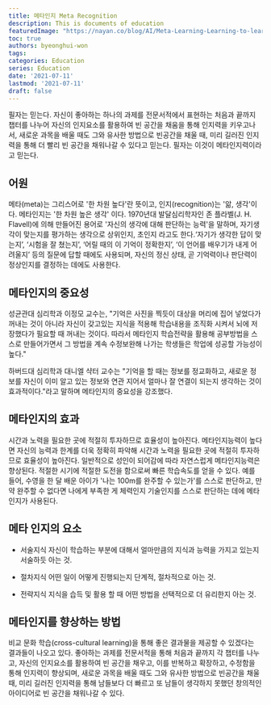 ```yaml
---
title: 메타인지 Meta Recognition
description: This is documents of education
featuredImage: "https://nayan.co/blog/AI/Meta-Learning-Learning-to-learn-fast/meta-learning.png"
toc: true
authors: byeonghui-won
tags:
categories: Education
series: Education
date: '2021-07-11'
lastmod: '2021-07-11'
draft: false
---
```


필자는 믿는다. 자신이 좋아하는 하나의 과제를 전문서적에서 표현하는 처음과 끝까지 챕터를 나누어 자신의 인지요소를 활용하여 빈 공간을 채움을 통해 인지력을 키우고나서, 새로운 과목을 배울 때도 그와 유사한 방법으로 빈공간을 채울 때, 미리 길러진 인지력을 통해 더 빨리 빈 공간을 채워나갈 수 있다고 믿는다. 필자는 이것이 메타인지력이라고 믿는다.

## 어원

메타(meta)는 그리스어로 '한 차원 높다'란 뜻이고, 인지(recognition)는 '앎, 생각'이다. 메타인지는 '한 차원 높은 생각' 이다. 1970년대 발달심리학자인 존 플라벨(J. H. Flavell)에 의해 만들어진 용어로 '자신의 생각에 대해 판단하는 능력'을 말하며, 자기생각이 맞는지를 평가하는 생각으로 상위인지, 초인지 라고도 한다.‘자기가 생각한 답이 맞는지’, ‘시험을 잘 쳤는지’, ‘어릴 때의 이 기억이 정확한지’, ‘이 언어를 배우기가 내게 어려울지’ 등의 질문에 답할 때에도 사용되며, 자신의 정신 상태, 곧 기억력이나 판단력이 정상인지를 결정하는 데에도 사용한다. 

## 메타인지의 중요성

성균관대 심리학과 이정모 교수는, "기억은 사진을 찍듯이 대상을 머리에 집어 넣었다가 꺼내는 것이 아니라 자신이 갖고있는 지식을 적용해 학습내용을 조직화 시켜서 뇌에 저장했다가 필요할 때 꺼내는 것이다. 따라서 메타인지 학습전략을 활용해 공부방법을 스스로 만들어가면서 그 방법을 계속 수정보완해 나가는 학생들은 학업에 성공할 가능성이 높다." 

하버드대 심리학과 대니엘 샥터 교수는 "기억을 할 때는 정보를 정교화하고, 새로운 정보를 자신이 이미 알고 있는 정보와 연관 지어서 얼마나 잘 연결이 되는지 생각하는 것이 효과적이다."라고 말하며 메타인지의 중요성을 강조했다. 

## 메타인지의 효과

시간과 노력을 필요한 곳에 적절히 투자하므로 효율성이 높아진다. 메타인지능력이 높다면 자신의 능력과 한계를 더욱 정확히 파악해 시간과 노력을 필요한 곳에 적절히 투자하므로 효율성이 높아진다. 일반적으로 성인이 되어감에 따라 자연스럽게 메타인지능력은 향상된다. 적절한 시기에 적절한 도전을 함으로써 빠른 학습속도를 얻을 수 있다. 예를 들어, 수영을 한 달 배운 아이가 '나는 100m를 완주할 수 있는가'를 스스로 판단하고, 만약 완주할 수 없다면 나에게 부족한 게 체력인지 기술인지를 스스로 판단하는 데에 메타인지가 사용된다. 

## 메타 인지의 요소

+ 서술지식 자신이 학습하는 부분에 대해서 얼마만큼의 지식과 능력을 가지고 있는지 서술하듯 아는 것. 

+ 절차지식 어떤 일이 어떻게 진행되는지 단계적, 절차적으로 아는 것.

+ 전략지식 지식을 습득 및 활용 할 때 어떤 방법을 선택적으로 더 유리한지 아는 것.

## 메타인지를 향상하는 방법

비교 문화 학습(cross-cultural learning)을 통해 좋은 결과물을 제공할 수 있겠다는 결과들이 나오고 있다. 좋아하는 과제를 전문서적을 통해 처음과 끝까지 각 챕터를 나누고, 자신의 인지요소를 활용하여 빈 공간을 채우고, 이를 반복하고 확장하고, 수정함을 통해 인지력이 향상되며, 새로운 과목을 배울 때도 그와 유사한 방법으로 빈공간을 채울 때, 미리 길러진 인지력을 통해 남들보다 더 빠르고 또 남들이 생각하지 못했던 창의적인 아이디어로 빈 공간을 채워나갈 수 있다.
